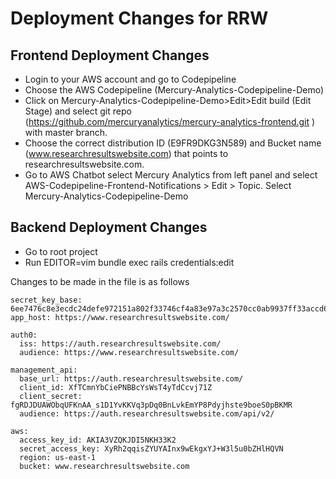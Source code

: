# Deployment Changes for RRW

## Frontend Deployment Changes

* Login to your AWS account and go to Codepipeline
* Choose the AWS Codepipeline (Mercury-Analytics-Codepipeline-Demo)
* Click on Mercury-Analytics-Codepipeline-Demo>Edit>Edit build (Edit Stage) and select git repo (https://github.com/mercuryanalytics/mercury-analytics-frontend.git ) with master branch.
* Choose the correct distribution ID (E9FR9DKG3N589) and Bucket name (www.researchresultswebsite.com) that points to researchresultswebsite.com. 
* Go to AWS Chatbot select Mercury Analytics from left panel and select AWS-Codepipeline-Frontend-Notifications > Edit > Topic. Select Mercury-Analytics-Codepipeline-Demo



## Backend Deployment Changes

* Go to root project
* Run EDITOR=vim bundle exec rails credentials:edit

Changes to be made in the file is as follows
```
secret_key_base: 6ee7476c8e3ecdc24defe972151a802f33746cf4a83e97a3c2570cc0ab9937ff33accd63d724bbc431bf7fc44d4d62e9a2e0fc2c31773409ecb64f2b549f7b34
app_host: https://www.researchresultswebsite.com/

auth0:
  iss: https://auth.researchresultswebsite.com/
  audience: https://www.researchresultswebsite.com/
    
management_api:
  base_url: https://auth.researchresultswebsite.com/
  client_id: XfTCmnYbCiePNBBcYsWsT4yTdCcvj71Z
  client_secret: fgRDJDUAWObqUFKnAA_s1D1YvKKVq3pDq0BnLvkEmYP8Pdyjhste9boeS0pBKMR
  audience: https://auth.researchresultswebsite.com/api/v2/
    
aws:
  access_key_id: AKIA3VZQKJDI5NKH33K2
  secret_access_key: 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
  region: us-east-1
  bucket: www.researchresultswebsite.com
```